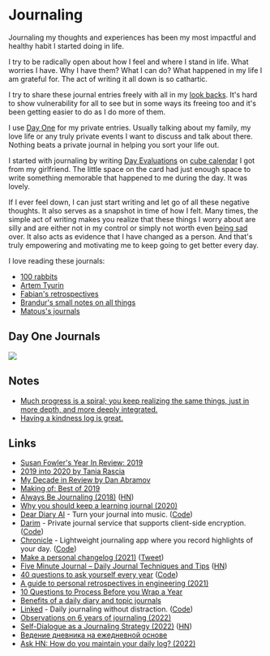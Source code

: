 # Journaling

Journaling my thoughts and experiences has been my most impactful and healthy habit I started doing in life.

I try to be radically open about how I feel and where I stand in life. What worries I have. Why I have them? What I can do? What happened in my life I am grateful for. The act of writing it all down is so cathartic.

I try to share these journal entries freely with all in my [look backs](../looking-back/looking-back.md). It's hard to show vulnerability for all to see but in some ways its freeing too and it's been getting easier to do as I do more of them.

I use [Day One](https://dayoneapp.com/) for my private entries. Usually talking about my family, my love life or any truly private events I want to discuss and talk about there. Nothing beats a private journal in helping you sort your life out.  

I started with journaling by writing [Day Evaluations](https://medium.com/@nikitavoloboev/day-evaluations-5706f31c9c5e#.m4lw1eo32) on [cube calendar](https://www.thecubecalendar.com/en/news) I got from my girlfriend. The little space on the card had just enough space to write something memorable that happened to me during the day. It was lovely.

If I ever feel down, I can just start writing and let go of all these negative thoughts. It also serves as a snapshot in time of how I felt. Many times, the simple act of writing makes you realize that these things I worry about are silly and are either not in my control or simply not worth even [being sad](../health/depression.md) over. It also acts as evidence that I have changed as a person. And that's truly empowering and motivating me to keep going to get better every day.

I love reading these journals:

- [100 rabbits](https://100r.co/site/log.html)
- [Artem Tyurin](https://agentcooper.io/)
- [Fabian's retrospectives](https://capnfabs.net/tags/retrospective/)
- [Brandur's small notes on all things](https://brandur.org/fragments)
- [Matous's journals](https://dzx.cz/tags/journal/)

## Day One Journals

![](https://i.imgur.com/vxT4AqW.png)

## Notes

- [Much progress is a spiral; you keep realizing the same things, just in more depth, and more deeply integrated.](https://twitter.com/ElodesNL/status/1460213414119329797)
- [Having a kindness log is great.](https://twitter.com/yodelnyc/status/1466887442816856069)

## Links

- [Susan Fowler's Year In Review: 2019](https://www.susanjfowler.com/blog/2019/12/10/my-year-in-review-2019)
- [2019 into 2020 by Tania Rascia](https://www.taniarascia.com/2019-into-2020/)
- [My Decade in Review by Dan Abramov](https://overreacted.io/my-decade-in-review/)
- [Making of: Best of 2019](https://johanronsse.be/2019/12/28/making-of-best-of-2019/)
- [Always Be Journaling (2018)](https://letterstoanewdeveloper.com/2018/12/14/always-be-journaling/) ([HN](https://news.ycombinator.com/item?id=22467938))
- [Why you should keep a learning journal (2020)](https://shime.sh/why-you-should-keep-a-learning-journal)
- [Dear Diary AI](https://deardiary.ai/) - Turn your journal into music. ([Code](https://github.com/StephenHaney/dear-diary-ai))
- [Darim](https://darim.vercel.app/) - Private journal service that supports client-side encryption. ([Code](https://github.com/parksb/darim))
- [Chronicle](https://chronicle.ink/) - Lightweight journaling app where you record highlights of your day. ([Code](https://github.com/coffee-cup/chronicle))
- [Make a personal changelog (2021)](https://brianlovin.com/writing/make-a-personal-changelog) ([Tweet](https://twitter.com/brian_lovin/status/1387807846486614018))
- [Five Minute Journal – Daily Journal Techniques and Tips](https://briansunter.com/blog/five-minute-journal/) ([HN](https://news.ycombinator.com/item?id=28530120))
- [40 questions to ask yourself every year](http://stephanango.com/40-questions) ([Code](https://github.com/kepano/40-questions))
- [A guide to personal retrospectives in engineering (2021)](https://circleci.com/blog/a-guide-to-personal-retrospectives-in-engineering/)
- [10 Questions to Process Before you Wrap a Year](https://www.instagram.com/p/CYHYXOoL1DF/)
- [Benefits of a daily diary and topic journals](https://sive.rs/dj)
- [Linked](https://uselinked.com/) - Daily journaling without distraction. ([Code](https://github.com/lostdesign/linked))
- [Observations on 6 years of journaling (2022)](https://herman.bearblog.dev/years-of-journaling/)
- [Self-Dialogue as a Journaling Strategy (2022)](https://sadgrl.online/blog/entries/selfinterview.html) ([HN](https://news.ycombinator.com/item?id=32237190))
- [Ведение дневника на ежедневной основе](https://twitter.com/etosamoe3/status/1570785865328390146)
- [Ask HN: How do you maintain your daily log? (2022)](https://news.ycombinator.com/item?id=33359329)
